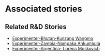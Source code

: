 # Associated stories

<!-- !!DO NOT REMOVE!! start autogenerated hyperlinks -->
## Related R&D Stories
- [Experimenter-Bhutan-Kunzang Wangmo](/stories/?doc=Experimenters_BTN)
- [Experimenter-Zambia-Nampaka Ankumbula](/stories/?doc=Experimenters_ZMB)
- [Experimenter-Argentina- Lorena Moskovich](/stories/?doc=Experimenters_ARG)
<!-- !!DO NOT REMOVE!! end autogenerated hyperlinks -->